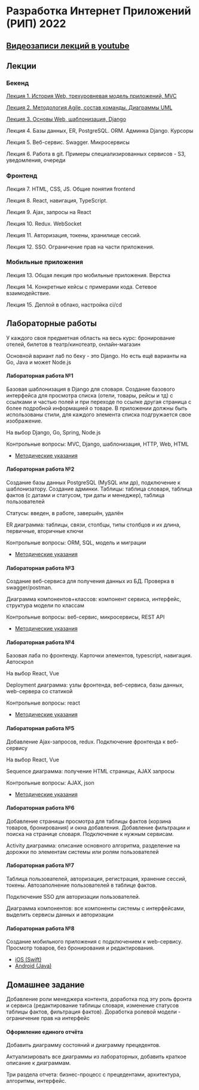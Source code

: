 # Разработка Интернет Приложений (РИП) 2022

## [Видеозаписи лекций в youtube](https://youtube.com/playlist?list=PLLELLTvDgUQ9cpB1XzSuZ0mNSBkbjVNJ_)

## Лекции
### Бекенд
[Лекция 1. История Web, трехуровневая модель приложений, MVC](https://github.com/iu5git/web-2022/blob/main/lectures/web_intro.pdf) 

[Лекция 2. Методология Agile, состав команды. Диаграммы UML](https://github.com/iu5git/web-2022/blob/main/lectures/Lecture_2_Agile_UML.pdf)

[Лекция 3. Основы Web, шаблонизация, Django](https://github.com/iu5git/web-2022/blob/main/lectures/Lecture_3_Web_Django.pdf)

Лекция 4. Базы данных, ER, PostgreSQL. ORM. Админка Django. Курсоры

Лекция 5. Веб-сервис. Swagger. Микросервисы

Лекция 6. Работа в git. Примеры специализированных сервисов - S3, уведомления, очереди

### Фронтенд
Лекция 7. HTML, CSS, JS. Общие понятия frontend

Лекция 8. React, навигация, TypeScript. 

Лекция 9. Ajax, запросы на React

Лекция 10. Redux. WebSocket

Лекция 11. Авторизация, токены, хранилище сессий. 

Лекция 12. SSO. Ограничение прав на части приложения. 

### Мобильные приложения

Лекция 13. Общая лекция про мобильные приложения. Верстка

Лекция 14. Конкретные кейсы с примерами кода. Сетевое взаимодействие. 

Лекция 15. Деплой в облако, настройка ci/cd

## Лабораторные работы
У каждого своя предметная область на весь курс: бронирование отелей, билетов в театр/кинотеатр, онлайн-магазин

Основной вариант лаб по беку - это Django. Но есть ещё варианты на Go, Java и может Node.js

#### Лабораторная работа №1
Базовая шаблонизация в Django для словаря. Создание базового интерфейса для просмотра списка (отели, товары, рейсы и тд) с ссылками и частью полей и при переходе по ссылке другая страница с более подробной информацией о товаре. В приложении должны быть использованы стили, для каждого элемента списка подгружается свое изображение. 

На выбор Django, Go, Spring, Node.js

Контрольные вопросы: MVC, Django, шаблонизация, HTTP, Web, HTML

* [Методические указания](https://github.com/iu5git/web-2022/blob/main/tutorials/lab1/lab1_tutorial.md)

#### Лабораторная работа №2
Создание базы данных PostgreSQL (MySQL или др), подключение к шаблонизатору. Создание админки.
Таблицы: таблица словаря, таблица фактов (с датами и статусом, три даты и менеджер), таблица пользователей

Статусы: введен, в работе, завершён, удалён

ER диаграмма: таблицы, связи, столбцы, типы столбцов и их длина, первичные, вторичные ключи

Контрольные вопросы: ORM, SQL, модель и миграции

* [Методические указания](https://github.com/iu5git/web-2022/blob/main/tutorials/lab2/lab2_tutorial.md)

#### Лабораторная работа №3
Создание веб-сервиса для получения данных из БД. Проверка в swagger/postman. 

Диаграмма компонентов+классов: компонент сервиса, интерфейс, структура модели по классам

Контрольные вопросы: веб-сервис, микросервисы, REST API

* [Методические указания](https://github.com/iu5git/web-2022/blob/main/tutorials/lab3/lab3_tutorial.md)

#### Лабораторная работа №4
Базовая лаба по фронтенду. Карточки элементов, typescript, навигация. Автоскрол

На выбор React, Vue

Deployment диаграмма: узлы фронтенда, веб-сервиса, базы данных, web-сервера со статикой

Контрольные вопросы: react

* [Методические указания](https://github.com/iu5git/web-2022/blob/main/tutorials/lab4/lab4_tutorial.md)

#### Лабораторная работа №5
Добавление Ajax-запросов, redux. Подключение фронтенда к веб-сервису

На выбор React, Vue

Sequence диаграмма: получение HTML страницы, AJAX запросы

Контрольные вопросы: AJAX, json

* [Методические указания](https://github.com/iu5git/web-2022/blob/main/tutorials/lab4/lab4_tutorial.md)

#### Лабораторная работа №6
Добавление страницы просмотра для таблицы фактов (корзина товаров, бронирования) и окна добавления. Добавление фильтрации и поиска на странице словаря. Подключение к нужным сервисам. 

Activity диаграмма: описание основного алгоритма, разделение на дорожки по элементам системы или ролям пользователей 

#### Лабораторная работа №7
Таблица пользователей, авторизация, регистрация, хранение сессий, токены. Автозаполнение пользователей в таблице фактов. 

Подключение SSO для авторизации пользователей.

Диаграмма компонентов: все компоненты системы с интерфейсами, выделить сервисы данных и авторизации 

#### Лабораторная работа №8
Создание мобильного приложения с подключением к web-сервису. Просмотр 
товаров, без бронирования и редактирования. 

* [iOS (Swift)](https://github.com/iu5git/web-2022/blob/main/tutorials/ios_tutorial/ios_tutorial.md)
* [Android (Java)](https://github.com/iu5git/web-2022/blob/main/tutorials/android_tutorial/android_tutorial.md)

## Домашнее задание
Добавление роли менеджера контента, доработка под эту роль фронта и сервиса (редактирование таблицы словаря, изменение статусов таблицы фактов, фильтрация фактов). Доработка ролевой модели - ограничение прав на интерфейс

#### Оформление единого отчёта 
Добавить диаграмму состояний и диаграмму прецедентов.

Актуализировать все диаграммы из лабораторных, добавить краткое описание к диаграммам.

Три раздела отчета: бизнес-процесс с прецедентами, архитектура, алгоритмы, интерфейс.


